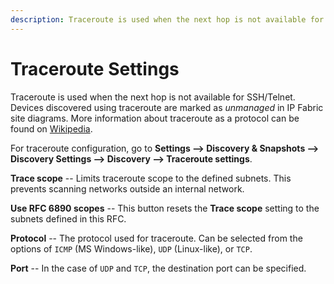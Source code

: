 ```yaml
---
description: Traceroute is used when the next hop is not available for SSH/Telnet. Devices discovered using traceroute are marked as unmanaged in IP Fabric site diagrams.
---
```


# Traceroute Settings

Traceroute is used when the next hop is not available for SSH/Telnet. Devices
discovered using traceroute are marked as *unmanaged* in IP Fabric site
diagrams. More information about traceroute as a protocol can be found on
[Wikipedia](https://en.wikipedia.org/wiki/Traceroute).

For traceroute configuration, go to **Settings --> Discovery & Snapshots -->
Discovery Settings --> Discovery --> Traceroute settings**.

**Trace scope** -- Limits traceroute scope to the defined subnets. This prevents
scanning networks outside an internal network.

**Use RFC 6890 scopes** -- This button resets the **Trace scope** setting to the
subnets defined in this RFC.

**Protocol** -- The protocol used for traceroute. Can be selected from the
options of `ICMP` (MS Windows-like), `UDP` (Linux-like), or `TCP`.

**Port** -- In the case of `UDP` and `TCP`, the destination port can be
specified.
